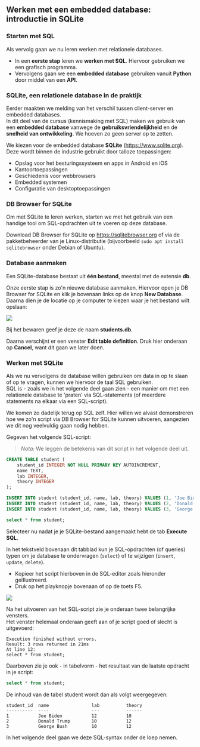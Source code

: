 ## Werken met een embedded database: introductie in SQLite

### Starten met SQL

Als vervolg gaan we nu leren werken met relationele databases.

* In een **eerste stap** leren we **werken met SQL**. Hiervoor gebruiken we een grafisch programma.
* Vervolgens gaan we een **embedded database** gebruiken vanuit **Python** door middel van een **API**.

### SQLite, een relationele database in de praktijk

Eerder maakten we melding van het verschil tussen client-server en embedded databases.  
In dit deel van de cursus (kennismaking met SQL) maken we gebruik van een **embedded database** vanwege de **gebruiksvriendelijkheid** en de **snelheid van ontwikkeling**. We hoeven zo geen server op te zetten.

We kiezen voor de embedded database **SQLite** (<https://www.sqlite.org>).  
Deze wordt binnen de industrie gebruikt door talloze toepassingen:

* Opslag voor het besturingssysteem en apps in Android en iOS
* Kantoortoepassingen
* Geschiedenis voor webbrowsers
* Embedded systemen
* Configuratie van desktoptoepassingen

### DB Browser for SQLite

Om met SQLite te leren werken, starten we met het gebruik van een handige tool om SQL-opdrachten uit te voeren op deze database.

Download DB Browser for SQLite op <https://sqlitebrowser.org> of via de pakketbeheerder van je Linux-distributie (bijvoorbeeld `sudo apt install sqlitebrowser` onder Debian of Ubuntu).

### Database aanmaken

Een SQLite-database bestaat uit **één bestand**, meestal met de extensie **db**.  

Onze eerste stap is zo'n nieuwe database aanmaken. Hiervoor open je DB Browser for SQLite en klik je bovenaan links op de knop **New Database**. Daarna dien je de locatie op je computer te kiezen waar je het bestand wilt opslaan:

![](sqlite_new_db.png)

Bij het bewaren geef je deze de naam **students.db**.

Daarna verschijnt er een venster **Edit table definition**. Druk hier onderaan op **Cancel**, want dit gaan we later doen.

### Werken met SQLite

Als we nu vervolgens de database willen gebruiken om data in op te slaan of op te vragen, kunnen we hiervoor de taal SQL gebruiken.  
SQL is - zoals we in het volgende deel gaan zien - een manier om met een relationele database te 'praten' via SQL-statements (of meerdere statements na elkaar via een SQL-script).  

We komen zo dadelijk terug op SQL zelf. Hier willen we alvast demonstreren hoe we zo'n script via DB Browser for SQLite kunnen uitvoeren, aangezien we dit nog veelvuldig gaan nodig hebben.

Gegeven het volgende SQL-script:

> *Nota:* We leggen de betekenis van dit script in het volgende deel uit.

~~~sql
CREATE TABLE student (
	student_id INTEGER NOT NULL PRIMARY KEY AUTOINCREMENT,
	name TEXT,
	lab INTEGER,
	theory INTEGER
);

INSERT INTO student (student_id, name, lab, theory) VALUES (1, 'Joe Biden', 12, 10);
INSERT INTO student (student_id, name, lab, theory) VALUES (2, 'Donald Trump', 10, 12);
INSERT INTO student (student_id, name, lab, theory) VALUES (3, 'George Bush', 10, 12);

select * from student;
~~~

Selecteer nu nadat je je SQLite-bestand aangemaakt hebt de tab **Execute SQL**.

In het tekstveld bovenaan dit tabblad kun je SQL-opdrachten (of queries) typen om je database te ondervragen (`select`) of te wijzigen (`insert`, `update`, `delete`).  

* Kopieer het script hierboven in de SQL-editor zoals hieronder geïllustreerd.
* Druk op het playknopje bovenaan of op de toets F5.

![](sqlite_execute_sql.png)

Na het uitvoeren van het SQL-script zie je onderaan twee belangrijke vensters.  
Het venster helemaal onderaan geeft aan of je script goed of slecht is uitgevoerd:

~~~
Execution finished without errors.
Result: 3 rows returned in 21ms
At line 12:
select * from student;
~~~

Daarboven zie je ook - in tabelvorm - het resultaat van de laatste opdracht in je script:

~~~sql
select * from student;
~~~

De inhoud van de tabel student wordt dan als volgt weergegeven:

~~~
student_id  name                lab          theory
----------  ----                ---          ------
1           Joe Biden           12           10
2           Donald Trump        10           12
3           George Bush         10           12
~~~

In het volgende deel gaan we deze SQL-syntax onder de loep nemen.
